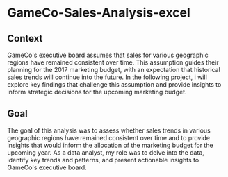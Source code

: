 # GameCo-Sales-Analysis-excel
Context
--------
GameCo's executive board assumes that sales for various geographic regions have remained consistent over time. This assumption guides their planning for the 2017 marketing budget, with an expectation that historical sales trends will continue into the future. In the following project, i will explore key findings that challenge this assumption and provide insights to inform strategic decisions for the upcoming marketing budget.

Goal
-----
The goal of this analysis was to assess whether sales trends in various geographic regions have remained consistent over time and to provide insights that would inform the allocation of the marketing budget for the upcoming year. As a data analyst, my role was to delve into the data, identify key trends and patterns, and present actionable insights to GameCo's executive board.
 
